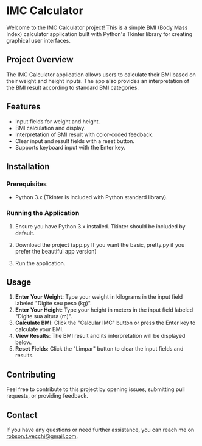 # IMC Calculator

Welcome to the IMC Calculator project! This is a simple BMI (Body Mass Index) calculator application built with Python's Tkinter library for creating graphical user interfaces.

## Project Overview

The IMC Calculator application allows users to calculate their BMI based on their weight and height inputs. The app also provides an interpretation of the BMI result according to standard BMI categories. 

## Features

- Input fields for weight and height.
- BMI calculation and display.
- Interpretation of BMI result with color-coded feedback.
- Clear input and result fields with a reset button.
- Supports keyboard input with the Enter key.

## Installation

### Prerequisites

- Python 3.x (Tkinter is included with Python standard library).

### Running the Application

1. Ensure you have Python 3.x installed. Tkinter should be included by default.

2. Download the project (app.py If you want the basic, pretty.py if you prefer the beautiful app version)
3. Run the application.

## Usage

1. **Enter Your Weight**: Type your weight in kilograms in the input field labeled "Digite seu peso (kg)".
2. **Enter Your Height**: Type your height in meters in the input field labeled "Digite sua altura (m)".
3. **Calculate BMI**: Click the "Calcular IMC" button or press the Enter key to calculate your BMI.
4. **View Results**: The BMI result and its interpretation will be displayed below.
5. **Reset Fields**: Click the "Limpar" button to clear the input fields and results.

## Contributing

Feel free to contribute to this project by opening issues, submitting pull requests, or providing feedback. 


## Contact

If you have any questions or need further assistance, you can reach me on [robson.t.vecchi@gmail.com](mailto:robson.t.vecchi@gmail.com).
